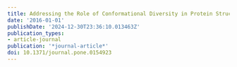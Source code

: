 ```yaml
---
title: Addressing the Role of Conformational Diversity in Protein Structure Prediction.
date: '2016-01-01'
publishDate: '2024-12-30T23:36:10.013463Z'
publication_types:
- article-journal
publication: '*journal-article*'
doi: 10.1371/journal.pone.0154923
---
```

